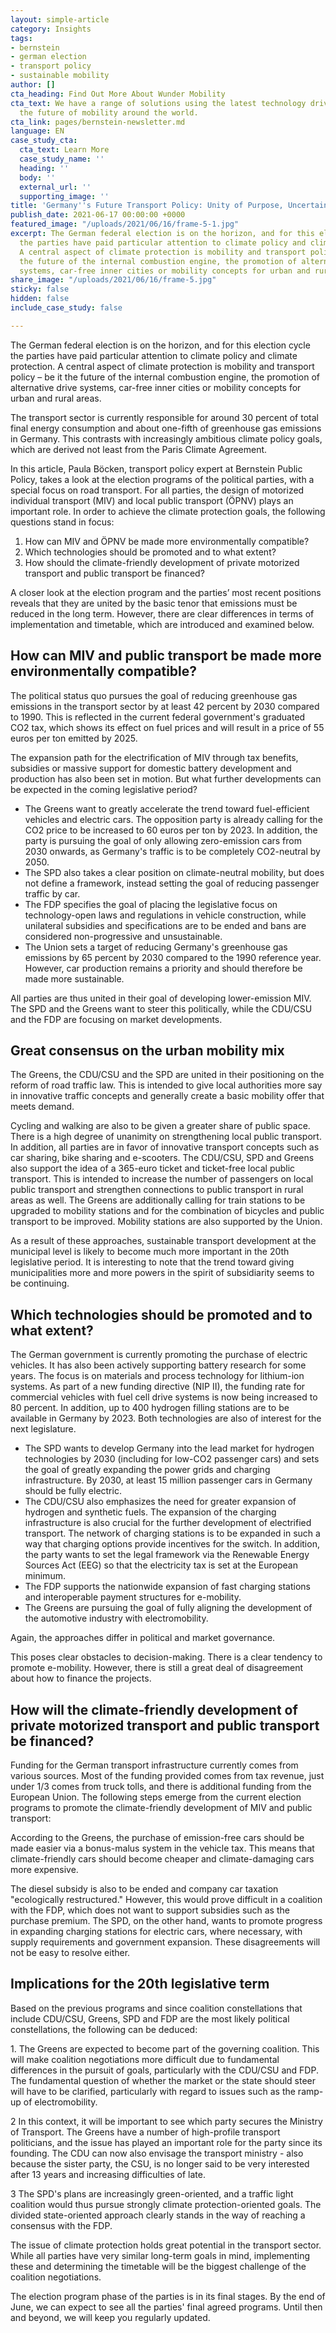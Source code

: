 ```yaml
---
layout: simple-article
category: Insights
tags:
- bernstein
- german election
- transport policy
- sustainable mobility
author: []
cta_heading: Find Out More About Wunder Mobility
cta_text: We have a range of solutions using the latest technology driving forward
  the future of mobility around the world.
cta_link: pages/bernstein-newsletter.md
language: EN
case_study_cta:
  cta_text: Learn More
  case_study_name: ''
  heading: ''
  body: ''
  external_url: ''
  supporting_image: ''
title: 'Germany''s Future Transport Policy: Unity of Purpose, Uncertainty in Implementation'
publish_date: 2021-06-17 00:00:00 +0000
featured_image: "/uploads/2021/06/16/frame-5-1.jpg"
excerpt: The German federal election is on the horizon, and for this election cycle
  the parties have paid particular attention to climate policy and climate protection.
  A central aspect of climate protection is mobility and transport policy – be it
  the future of the internal combustion engine, the promotion of alternative drive
  systems, car-free inner cities or mobility concepts for urban and rural areas.
share_image: "/uploads/2021/06/16/frame-5.jpg"
sticky: false
hidden: false
include_case_study: false

---
```

The German federal election is on the horizon, and for this election cycle the parties have paid particular attention to climate policy and climate protection. A central aspect of climate protection is mobility and transport policy – be it the future of the internal combustion engine, the promotion of alternative drive systems, car-free inner cities or mobility concepts for urban and rural areas.

The transport sector is currently responsible for around 30 percent of total final energy consumption and about one-fifth of greenhouse gas emissions in Germany. This contrasts with increasingly ambitious climate policy goals, which are derived not least from the Paris Climate Agreement.

In this article, Paula Böcken, transport policy expert at Bernstein Public Policy, takes a look at the election programs of the political parties, with a special focus on road transport. For all parties, the design of motorized individual transport (MIV) and local public transport (ÖPNV) plays an important role. In order to achieve the climate protection goals, the following questions stand in focus:

1. How can MIV and ÖPNV be made more environmentally compatible?
2. Which technologies should be promoted and to what extent?
3. How should the climate-friendly development of private motorized transport and public transport be financed?

A closer look at the election program and the parties’ most recent positions reveals that they are united by the basic tenor that emissions must be reduced in the long term. However, there are clear differences in terms of implementation and timetable, which are introduced and examined below.

## **How can MIV and public transport be made more environmentally compatible?**

The political status quo pursues the goal of reducing greenhouse gas emissions in the transport sector by at least 42 percent by 2030 compared to 1990. This is reflected in the current federal government's graduated CO2 tax, which shows its effect on fuel prices and will result in a price of 55 euros per ton emitted by 2025.

The expansion path for the electrification of MIV through tax benefits, subsidies or massive support for domestic battery development and production has also been set in motion. But what further developments can be expected in the coming legislative period?

* The Greens want to greatly accelerate the trend toward fuel-efficient vehicles and electric cars. The opposition party is already calling for the CO2 price to be increased to 60 euros per ton by 2023. In addition, the party is pursuing the goal of only allowing zero-emission cars from 2030 onwards, as Germany's traffic is to be completely CO2-neutral by 2050.
* The SPD also takes a clear position on climate-neutral mobility, but does not define a framework, instead setting the goal of reducing passenger traffic by car.
* The FDP specifies the goal of placing the legislative focus on technology-open laws and regulations in vehicle construction, while unilateral subsidies and specifications are to be ended and bans are considered non-progressive and unsustainable.
* The Union sets a target of reducing Germany's greenhouse gas emissions by 65 percent by 2030 compared to the 1990 reference year. However, car production remains a priority and should therefore be made more sustainable.

All parties are thus united in their goal of developing lower-emission MIV. The SPD and the Greens want to steer this politically, while the CDU/CSU and the FDP are focusing on market developments.

## **Great consensus on the urban mobility mix**

The Greens, the CDU/CSU and the SPD are united in their positioning on the reform of road traffic law. This is intended to give local authorities more say in innovative traffic concepts and generally create a basic mobility offer that meets demand.

Cycling and walking are also to be given a greater share of public space. There is a high degree of unanimity on strengthening local public transport. In addition, all parties are in favor of innovative transport concepts such as car sharing, bike sharing and e-scooters. The CDU/CSU, SPD and Greens also support the idea of a 365-euro ticket and ticket-free local public transport. This is intended to increase the number of passengers on local public transport and strengthen connections to public transport in rural areas as well. The Greens are additionally calling for train stations to be upgraded to mobility stations and for the combination of bicycles and public transport to be improved. Mobility stations are also supported by the Union.

As a result of these approaches, sustainable transport development at the municipal level is likely to become much more important in the 20th legislative period. It is interesting to note that the trend toward giving municipalities more and more powers in the spirit of subsidiarity seems to be continuing.

## **Which technologies should be promoted and to what extent?**

The German government is currently promoting the purchase of electric vehicles. It has also been actively supporting battery research for some years. The focus is on materials and process technology for lithium-ion systems. As part of a new funding directive (NIP II), the funding rate for commercial vehicles with fuel cell drive systems is now being increased to 80 percent. In addition, up to 400 hydrogen filling stations are to be available in Germany by 2023. Both technologies are also of interest for the next legislature.

* The SPD wants to develop Germany into the lead market for hydrogen technologies by 2030 (including for low-CO2 passenger cars) and sets the goal of greatly expanding the power grids and charging infrastructure. By 2030, at least 15 million passenger cars in Germany should be fully electric.
* The CDU/CSU also emphasizes the need for greater expansion of hydrogen and synthetic fuels. The expansion of the charging infrastructure is also crucial for the further development of electrified transport. The network of charging stations is to be expanded in such a way that charging options provide incentives for the switch. In addition, the party wants to set the legal framework via the Renewable Energy Sources Act (EEG) so that the electricity tax is set at the European minimum.
* The FDP supports the nationwide expansion of fast charging stations and interoperable payment structures for e-mobility.
* The Greens are pursuing the goal of fully aligning the development of the automotive industry with electromobility.

Again, the approaches differ in political and market governance.

This poses clear obstacles to decision-making. There is a clear tendency to promote e-mobility. However, there is still a great deal of disagreement about how to finance the projects.

## **How will the climate-friendly development of private motorized transport and public transport be financed?**

Funding for the German transport infrastructure currently comes from various sources. Most of the funding provided comes from tax revenue, just under 1/3 comes from truck tolls, and there is additional funding from the European Union. The following steps emerge from the current election programs to promote the climate-friendly development of MIV and public transport:

According to the Greens, the purchase of emission-free cars should be made easier via a bonus-malus system in the vehicle tax. This means that climate-friendly cars should become cheaper and climate-damaging cars more expensive.

The diesel subsidy is also to be ended and company car taxation "ecologically restructured." However, this would prove difficult in a coalition with the FDP, which does not want to support subsidies such as the purchase premium. The SPD, on the other hand, wants to promote progress in expanding charging stations for electric cars, where necessary, with supply requirements and government expansion. These disagreements will not be easy to resolve either.

## **Implications for the 20th legislative term**

Based on the previous programs and since coalition constellations that include CDU/CSU, Greens, SPD and FDP are the most likely political constellations, the following can be deduced:

1\. The Greens are expected to become part of the governing coalition. This will make coalition negotiations more difficult due to fundamental differences in the pursuit of goals, particularly with the CDU/CSU and FDP. The fundamental question of whether the market or the state should steer will have to be clarified, particularly with regard to issues such as the ramp-up of electromobility.

2 In this context, it will be important to see which party secures the Ministry of Transport. The Greens have a number of high-profile transport politicians, and the issue has played an important role for the party since its founding. The CDU can now also envisage the transport ministry - also because the sister party, the CSU, is no longer said to be very interested after 13 years and increasing difficulties of late.

3 The SPD's plans are increasingly green-oriented, and a traffic light coalition would thus pursue strongly climate protection-oriented goals. The divided state-oriented approach clearly stands in the way of reaching a consensus with the FDP.

The issue of climate protection holds great potential in the transport sector. While all parties have very similar long-term goals in mind, implementing these and determining the timetable will be the biggest challenge of the coalition negotiations.

The election program phase of the parties is in its final stages. By the end of June, we can expect to see all the parties' final agreed programs. Until then and beyond, we will keep you regularly updated.